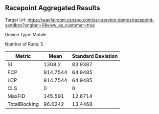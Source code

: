 ## Racepoint Aggregated Results

Target Url:
https://wayfaircom.csnzoo.com/ssr-service-demos/racepoint-sandbox?engbar=0&view_as_customer=true

Device Type: Mobile

Number of Runs: 5

| Metric        | Mean     | Standard Deviation |
| ------------- | -------- | ------------------ |
| SI            | 1308.2   | 83.9387            |
| FCP           | 914.7544 | 64.9485            |
| LCP           | 914.7544 | 64.9485            |
| CLS           | 0        | 0                  |
| MaxFID        | 145.591  | 12.6714            |
| TotalBlocking | 96.0242  | 13.4468            |
